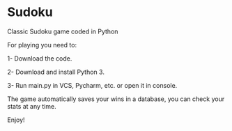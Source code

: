 # Sudoku
Classic Sudoku game coded in Python



For playing you need to:

1- Download the code.

2- Download and install Python 3.

3- Run main.py in VCS, Pycharm, etc. or open it in console.

The game automatically saves your wins in a database, you can check your stats at any time.

Enjoy!
